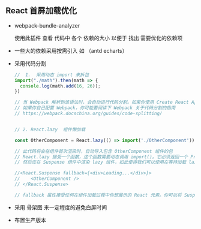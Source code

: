 ## React 首屏加载优化



* webpack-bundle-analyzer

  使用此插件  查看 代码中 各个 依赖的大小 以便于 找出 需要优化的依赖项

* 一些大的依赖采用按需引入  如 （antd  echarts）

* 采用代码分割 

  ``` javascript
  //  1.  采用动态 import 来拆包
  import("./math").then(math => {
    console.log(math.add(16, 26));
  })
  
  // 当 Webpack 解析到该语法时，会自动进行代码分割。如果你使用 Create React App，该功能已开箱即用
  // 如果你自己配置 Webpack，你可能要阅读下 Webpack 关于代码分割的指南
  // https://webpack.docschina.org/guides/code-splitting/
  
  
  // 2. React.lazy  组件懒加载
  
  const OtherComponent = React.lazy(() => import('./OtherComponent'))
  
  // 此代码将会在组件首次渲染时，自动导入包含 OtherComponent 组件的包
  // React.lazy 接受一个函数，这个函数需要动态调用 import()。它必须返回一个 Promise，该 Promise 需要 resolve 一个 defalut export 的 React 组件
  // 然后应在 Suspense 组件中渲染 lazy 组件，如此使得我们可以使用在等待加载 lazy 组件时做优雅降级（如 loading 指示器等）
  
  //<React.Suspense fallback={<div>Loading...</div>}>
  //    <OtherComponent />
  // </React.Suspense>
  
  // fallback 属性接受任何在组件加载过程中你想展示的 React 元素。你可以将 Suspense 组件置于懒加载组件之上的任何位置。你甚至可以用一个 Suspense 组件包裹多个懒加载组件
  
  ```

  

* 采用 骨架图 来一定程度的避免白屏时间
* 布置生产版本